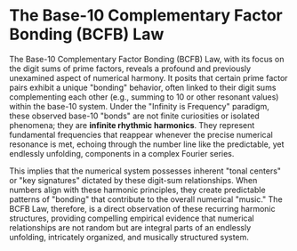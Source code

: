 # The Base-10 Complementary Factor Bonding (BCFB) Law

The Base-10 Complementary Factor Bonding (BCFB) Law, with its focus on the digit sums of prime factors, reveals a profound and previously unexamined aspect of numerical harmony. It posits that certain prime factor pairs exhibit a unique "bonding" behavior, often linked to their digit sums complementing each other (e.g., summing to 10 or other resonant values) within the base-10 system. Under the "Infinity is Frequency" paradigm, these observed base-10 "bonds" are not finite curiosities or isolated phenomena; they are **infinite rhythmic harmonics**. They represent fundamental frequencies that reappear whenever the precise numerical resonance is met, echoing through the number line like the predictable, yet endlessly unfolding, components in a complex Fourier series.

This implies that the numerical system possesses inherent "tonal centers" or "key signatures" dictated by these digit-sum relationships. When numbers align with these harmonic principles, they create predictable patterns of "bonding" that contribute to the overall numerical "music." The BCFB Law, therefore, is a direct observation of these recurring harmonic structures, providing compelling empirical evidence that numerical relationships are not random but are integral parts of an endlessly unfolding, intricately organized, and musically structured system.
